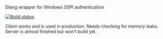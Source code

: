 
Dlang wrapper for Windows SSPI authentication

[![Build status](https://ci.appveyor.com/api/projects/status/ve5ecj8ejrxsxt8b/branch/master?svg=true)](https://ci.appveyor.com/project/Laeeth/sspi-d/branch/master)


Client works and is used in production.  Needs checking for memory leaks.  Server is almost finished but won't build yet.
